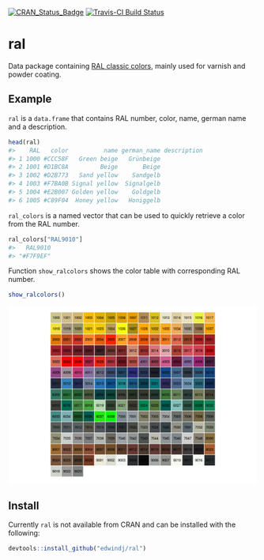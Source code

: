 
<!-- README.md is generated from README.Rmd. Please edit that file -->
[![CRAN\_Status\_Badge](http://www.r-pkg.org/badges/version/ral)](https://cran.r-project.org/package=ral) [![Travis-CI Build Status](https://travis-ci.org/edwindj/ral.svg?branch=master)](https://travis-ci.org/edwindj/ral)

ral
===

Data package containing [RAL classic colors](https://en.wikipedia.org/wiki/RAL_colour_standard), mainly used for varnish and powder coating.

Example
-------

`ral` is a `data.frame` that contains RAL number, color, name, german name and a description.

``` r
head(ral)
#>    RAL   color          name german_name description
#> 1 1000 #CCC58F   Green beige   Grünbeige            
#> 2 1001 #D1BC8A         Beige       Beige            
#> 3 1002 #D2B773   Sand yellow    Sandgelb            
#> 4 1003 #F7BA0B Signal yellow  Signalgelb            
#> 5 1004 #E2B007 Golden yellow    Goldgelb            
#> 6 1005 #C89F04  Honey yellow   Honiggelb
```

`ral_colors` is a named vector that can be used to quickly retrieve a color from the RAL number.

``` r
ral_colors["RAL9010"]
#>   RAL9010 
#> "#F7F9EF"
```

Function `show_ralcolors` shows the color table with corresponding RAL number.

``` r
show_ralcolors()
```

![](README-color%20table-1.png)

Install
-------

Currently `ral` is not available from CRAN and can be installed with the following:

``` r
devtools::install_github("edwindj/ral")
```
